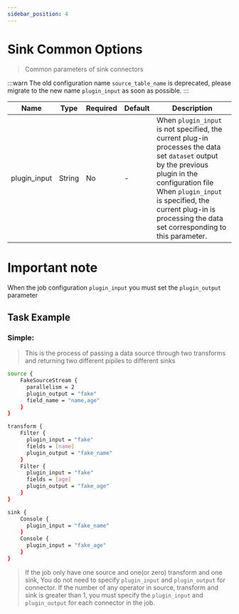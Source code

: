 ```yaml
---
sidebar_position: 4
---
```


# Sink Common Options

> Common parameters of sink connectors

:::warn
The old configuration name `source_table_name` is deprecated, please migrate to the new name `plugin_input` as soon as possible.
:::

| Name         | Type   | Required | Default | Description                                                                                                                                                                                                                                                                |
|--------------|--------|----------|---------|----------------------------------------------------------------------------------------------------------------------------------------------------------------------------------------------------------------------------------------------------------------------------|
| plugin_input | String | No       | -       | When `plugin_input` is not specified, the current plug-in processes the data set `dataset` output by the previous plugin in the configuration file <br/> When `plugin_input` is specified, the current plug-in is processing the data set corresponding to this parameter. |

# Important note

When the job configuration `plugin_input` you must set the `plugin_output` parameter

## Task Example

### Simple:

> This is the process of passing a data source through two transforms and returning two different pipiles to different sinks

```bash
source {
    FakeSourceStream {
      parallelism = 2
      plugin_output = "fake"
      field_name = "name,age"
    }
}

transform {
    Filter {
      plugin_input = "fake"
      fields = [name]
      plugin_output = "fake_name"
    }
    Filter {
      plugin_input = "fake"
      fields = [age]
      plugin_output = "fake_age"
    }
}

sink {
    Console {
      plugin_input = "fake_name"
    }
    Console {
      plugin_input = "fake_age"
    }
}
```

> If the job only have one source and one(or zero) transform and one sink, You do not need to specify `plugin_input` and `plugin_output` for connector.
> If the number of any operator in source, transform and sink is greater than 1, you must specify the `plugin_input` and `plugin_output` for each connector in the job.


